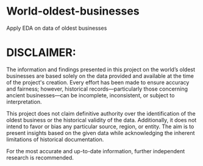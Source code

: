 # World-oldest-businesses
Apply EDA on data of oldest businesses

# DISCLAIMER:
The information and findings presented in this project on the world’s oldest businesses are based solely on the data provided and available at the time of the project's creation. Every effort has been made to ensure accuracy and fairness; however, historical records—particularly those concerning ancient businesses—can be incomplete, inconsistent, or subject to interpretation.

This project does not claim definitive authority over the identification of the oldest business or the historical validity of the data. Additionally, it does not intend to favor or bias any particular source, region, or entity. The aim is to present insights based on the given data while acknowledging the inherent limitations of historical documentation.

For the most accurate and up-to-date information, further independent research is recommended.
